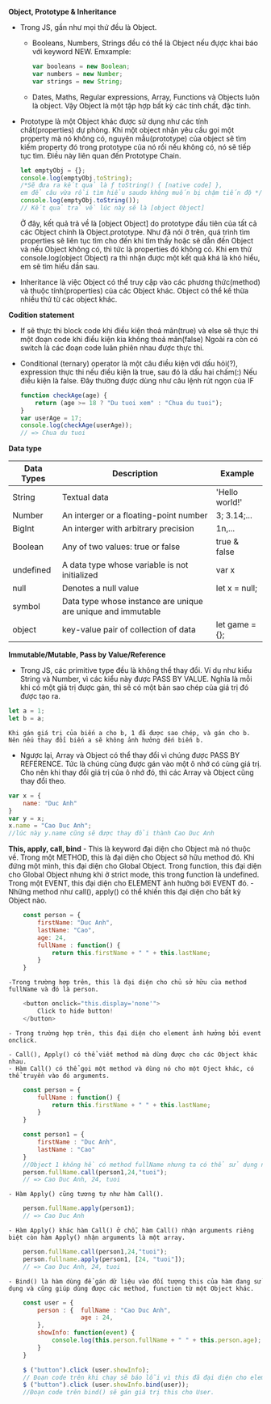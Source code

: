 **Object, Prototype & Inheritance**
- Trong JS, gần như mọi thứ đều là Object.
    + Booleans, Numbers, Strings đều có thể là Object nếu đựợc khai báo với keyword NEW.
        Emxample:
        ```js
        var booleans = new Boolean;
        var numbers = new Number;
        var strings = new String;
        ```
    + Dates, Maths, Regular expressions, Array, Functions và Objects luôn là object.
    Vậy Object là một tập hợp bất kỳ các tính chất, đặc tính. 

- Prototype là một Object khác được sử dụng như các tính chất(properties) dự phòng.
Khi một object nhận yêu cầu gọi một property mà nó không có, nguyên mẫu(prototype) của object
sẽ tìm kiếm property đó trong prototype của nó rồi nếu không có, nó sẽ tiếp tục tìm. Điều này liên quan đến Prototype Chain.


    ```js
    let emptyObj = {};
    console.log(emptyObj.toString);
    /*Sẽ đưa ra kết quả là ƒ toString() { [native code] }, 
    em để câu vừa rồi tìm hiểu saudo không muốn bị chậm tiến độ */
    console.log(emptyObj.toString());
    // Kết quả trả về lúc này sẽ là [object Object]
    ```
    Ở đây, kết quả trả về là [object Object] do prototype đầu tiên của tất cả các Object chính là Object.prototype.
    Như đã nói ở trên, quá trình tìm properties sẽ liên tục tìm cho đến khi tìm thấy hoặc sẽ dẫn đến Object và nếu Object không có, thì tức là properties đó không có.
    Khi em thử console.log(object Object) ra thì nhận được một kết quả khá là khó hiểu, em sẽ tìm hiểu dần sau.

- Inheritance là việc Object có thể truy cập vào các phương thức(method) và thuộc tính(properties) của các Object khác.
Object có thể kế thừa nhiều thứ từ các object khác.

**Codition statement**
- If sẽ thực thi block code khi điều kiện thoả mãn(true) và else sẽ thực thi một đoạn code khi điều kiện kia không thoả mãn(false)
Ngoài ra còn có switch là các đoạn code luân phiên nhau được thực thi.
- Conditional (ternary) operator là một câu điều kiện với dấu hỏi(?), expression thực thi nếu điều kiện là true, sau đó là dấu hai chấm(:)
Nếu điều kiện là false. Đây thường được dùng như câu lệnh rút ngọn của IF

    ```js
    function checkAge(age) {
        return (age >= 18 ? "Du tuoi xem" : "Chua du tuoi");
    }
    var userAge = 17;
    console.log(checkAge(userAge));
    // => Chua du tuoi
    ```

**Data type**

|   Data Types   |   Description                          		|   Example    |
|----------------|----------------------------------------		|--------------|
|String	         |Textual data                            		|'Hello world!'|
|Number          |An interger or a floating-point number  		|3; 3.14;...   |
|BigInt          |An interger with arbitrary precision    		|1n,...        |
|Boolean         |Any of two values: true or false        		| true & false |
|undefined       |A data type whose variable is not initialized | var x        |
|null 			 |Denotes a null value 							| let x = null;|
|symbol			 |Data type whose instance are unique are unique and immutable|
|object 		 | key-value pair of collection of data         |let game = {};|

**Immutable/Mutable, Pass by Value/Reference**
- Trong JS, các primitive type đều là không thể thay đổi. Ví dụ như kiểu String và Number,
vì các kiểu này được PASS BY VALUE. Nghĩa là mỗi khi có một giá trị được gán, thì sẽ có một
bản sao chép của giá trị đó được tạo ra.
    
```js
let a = 1;
let b = a;
```
    Khi gán giá trị của biến a cho b, 1 đã được sao chép, và gán cho b. Nên nếu thay đổi biến a sẽ không ảnh hưởng đến biến b.
- Ngược lại, Array và Object có thể thay đổi vì chúng được PASS BY REFERENCE. Tức là chúng cùng được
gán vào một ô nhớ có cùng giá trị. Cho nên khi thay đổi giá trị của ô nhớ đó, thì các Array và Object cũng thay đổi theo.
```js
var x = {
    name: "Duc Anh"
}
var y = x;
x.name = "Cao Duc Anh";
//lúc này y.name cũng sẽ được thay đổi thành Cao Duc Anh
```
**This, apply, call, bind**
    - This là keyword đại diện cho Object mà nó thuộc về. Trong một METHOD, this là đại diện cho Object sở hữu method đó.
Khi đứng một mình, this đại diện cho Global Object. Trong function, this đại diện cho Global Object nhưng khi ở strict mode, this trong function là undefined.
Trong một EVENT, this đại diện cho ELEMENT ảnh hưởng bởi EVENT đó.
    - Những method như call(), apply() có thể khiến this đại diện cho bất kỳ Object nào.
```js
    const person = {
        firstName: "Duc Anh",
        lastName: "Cao",
        age: 24,
        fullName : function() {
            return this.firstName + " " + this.lastName;
        }
    }
```
    -Trong trường hợp trên, this là đại diện cho chủ sở hữu của method fullName và đó là person.

```js
    <button onclick="this.display='none'">
        Click to hide button!
    </button>
```
    - Trong trường hợp trên, this đại diện cho element ảnh hưởng bởi event onclick.

    - Call(), Apply() có thể viết method mà dùng được cho các Object khác nhau.
    - Hàm Call() có thể gọi một method và dùng nó cho một Oject khác, có thể truyền vào đó arguments.
```js
    const person = {
        fullName : function() {
            return this.firstName + " " + this.lastName;
        }
    }

    const person1 = {
        firstName : "Duc Anh",
        lastName : "Cao"
    }
    //Object 1 không hề có method fullName nhưng ta có thể sử dụng nó với hàm Call()
    person.fullName.call(person1,24,"tuoi");
    // => Cao Duc Anh, 24, tuoi
```
    - Hàm Apply() cũng tương tự như hàm Call().
```js
    person.fullName.apply(person1);
    // => Cao Duc Anh
```
    - Hàm Apply() khác hàm Call() ở chỗ, hàm Call() nhận arguments riêng biệt còn hàm Apply() nhận arguments là một array.
```js
    person.fullName.call(person1,24,"tuoi");
    person.fullname.apply(person1, [24, "tuoi"]);
    // => Cao Duc Anh, 24, tuoi
```

    - Bind() là hàm dùng để gán dữ liệu vào đối tượng this của hàm đang sử dụng và cũng giúp dùng được các method, function từ một Object khác.
```js
    const user = {
        person : {  fullName : "Cao Duc Anh",
                    age : 24,
        },
        showInfo: function(event) {
            console.log(this.person.fullName + " " + this.person.age);
        }
    }

    $ ("button").click (user.showInfo);
    // Đoạn code trên khi chạy sẽ báo lỗi vì this đã đại diện cho element button chứ không phải là user nữa.
    $ ("button").click (user.showInfo.bind(user));
    //Đoạn code trên bind() sẽ gán giá trị this cho User.
```
